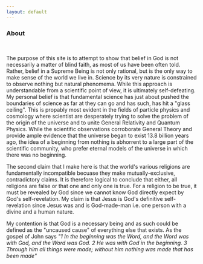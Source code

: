 ```yaml
---
layout: default
---
```


### About
&nbsp;

The purpose of this site is to attempt to show that belief in God
is not necessarily a matter of blind faith, as most of us have been often told. Rather, belief in a Supreme Being
is not only rational, but is the only way to make sense of the world we live in. Science by its very nature is 
constrained to observe nothing but natural phenomema. While this approach is understandable from a scientific point of view, 
it is ultimately self-defeating. My personal belief is that fundamental science has just about pushed the boundaries of science
as far at they can go and has such, has hit a "glass ceiling". This is propably most evident in the fields of particle physics
and cosmology where scientist are desperately trying to solve the problem of the origin of the universe and to unite
General Relativity and Quantum Physics. While the scientific observations corroborate General Theory and provide ample evidence
that the universe began to exist 13.8 billion years ago, the idea of a beginning from nothing is abhorrent to a large part of
the scientific community, who prefer eternal models of the universe in which there was no beginning.

The second claim that I make here is that the world's various religions are fundamentally incompatible becuase they make
mutually-exclusive, contradictory claims. It is therefore logical to conclude that either, all religions are false or that one
and only one is true. For a religion to be true, it must be revealed by God since we cannot know God directly expect by God's
self-revelation. My claim is that Jesus is God's definitive self-revelation since Jesus was and is God-made-man i.e. one person
with a divine and a human nature.

My contention is that God is a necessary being and as such could be defined as the "uncaused cause" of everything else that exists.
As the gospel of John says <i>"1 In the beginning was the Word, and the Word was with God, and the Word was God. 2 He was with God in the beginning. 
3 Through him all things were made; without him nothing was made that has been made"</i>